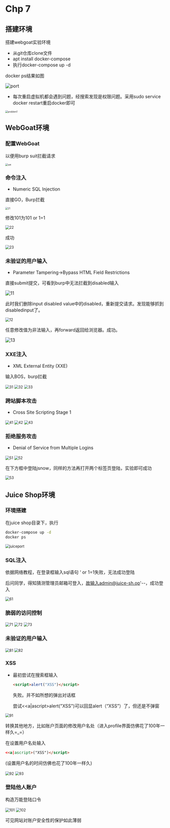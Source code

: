 # Chp 7

## 搭建环境

搭建webgoat实验环境

* 从git仓库clone文件
* apt install docker-compose
* 执行docker-compose up -d

docker ps结果如图

<img src="chp7_pic\port.png" alt="port"  />

* 每次重启虚拟机都会遇到问题，经搜索发现是权限问题。采用sudo service docker restart重启docker即可

<img src="chp7_pic\problem1.png" alt="problem1" style="zoom:50%;" />



## WebGoat环境



### 配置WebGoat

以便用burp suit拦截请求

<img src="chp7_pic\set.png" alt="set" style="zoom:50%;" />



### 命令注入

* Numeric SQL Injection

直接GO，Burp拦截

<img src="chp7_pic\21.png" alt="21" style="zoom:50%;" />

修改101为101 or 1=1

<img src="chp7_pic\22.png" alt="22" style="zoom:80%;" />

成功

<img src="chp7_pic\23.png" alt="23" style="zoom:80%;" />



### 未验证的用户输入

* Parameter Tampering->Bypass HTML Field Restrictions

直接submit提交，可看到burp中无法拦截到disabled输入

<img src="chp7_pic\11.png" alt="11"  />

此时我们删除input disabled value中的disabled，重新提交请求。发现能够抓到disabledinput了。

<img src="chp7_pic\12.png" alt="12" style="zoom:80%;" />

任意修改值为非法输入，再forward返回给浏览器。成功。

<img src="chp7_pic\13.png" alt="13" />



### XXE注入

* XML External Entity (XXE)

输入BOS，burp拦截

<img src="chp7_pic\31.png" alt="31" style="zoom:80%;" />

<img src="chp7_pic\32.png" alt="32" style="zoom:80%;" />

<img src="chp7_pic\33.png" alt="33" style="zoom:80%;" />



### 跨站脚本攻击

* Cross Site Scripting Stage 1

<img src="chp7_pic\41.png" alt="41" style="zoom:80%;" />

<img src="chp7_pic\42.png" alt="42" style="zoom:80%;" />

<img src="chp7_pic\43.png" alt="43" style="zoom:80%;" />



### 拒绝服务攻击

* Denial of Service from Multiple Logins

<img src="chp7_pic\51.png" alt="51" style="zoom:80%;" />

<img src="chp7_pic\52.png" alt="52" style="zoom:80%;" />

在下方框中登陆jsnow，同样的方法再打开两个标签页登陆，实验即可成功

<img src="chp7_pic\53.png" alt="53" style="zoom:80%;" />



## Juice Shop环境

### 环境搭建

在juice shop目录下，执行

```bash
docker-compose up -d
docker ps
```

<img src="chp7_pic\juiceport.png" alt="juiceport" style="zoom:80%;" />



### SQL注入

依据网络教程，在登录框输入sql语句 ‘ or 1=1失败，无法成功登陆

后问同学，得知猜测管理员邮箱可登入，故输入admin@juice-sh.op'--，成功登入

<img src="chp7_pic\61.png" alt="61" style="zoom:80%;" />

### 脆弱的访问控制

<img src="chp7_pic\71.png" alt="71" style="zoom:80%;" />

<img src="chp7_pic\72.png" alt="72" style="zoom:80%;" />

<img src="chp7_pic\73.png" alt="73" style="zoom:80%;" />



### 未验证的用户输入

<img src="chp7_pic\81.png" alt="81" style="zoom:80%;" />

<img src="chp7_pic\82.png" alt="82" style="zoom:80%;" />



### XSS

* 最初尝试在搜索框输入

  ```html
  <script>alert("XSS")</script>
  ```

  失败。并不如所想的弹出对话框

  尝试<<a|ascript>alert("XSS")</script>可以回显alert（“XSS”）了，但还是不弹窗

<img src="chp7_pic\91.png" alt="91" style="zoom:80%;" />

转换其他地方，比如账户页面的修改用户名处（进入profile界面仿佛花了100年一样久=_=）

在设置用户名处输入

```html
<<a|ascript>("XSS")</script>
```

(设置用户名的时间仿佛也花了100年一样久)

<img src="chp7_pic\92.png" alt="92" style="zoom:80%;" />

<img src="chp7_pic\93.png" alt="93" style="zoom:80%;" />



### 登陆他人账户

构造万能登陆口令

<img src="chp7_pic\101.png" alt="101" style="zoom:80%;" />

<img src="chp7_pic\102.png" alt="102" style="zoom:80%;" />

可见网站对账户安全性的保护如此薄弱